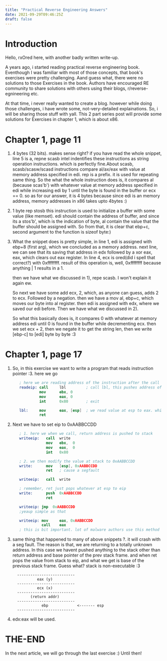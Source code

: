 ```yaml
---
title: "Practical Reverse Engineering Answers"
date: 2021-09-29T09:46:25Z
draft: false
---
```


# Introduction

Hello, rxOred here, with another badly written write-up.

A years ago, i started reading practical reverse engineering book. Eventhough I was familiar with most of those concepts,
that book's exercises were pretty challenging.
Aand guess what, there were no solutions to those Exercises in the book. Authors have encouraged RE community to share 
solutions with others using their blogs, r/reverse-egnineering etc.

At that time, i never really wanted to create a blog. however while doing those challenges, i have wrote 
some, not-very-detailed explainations. So, i will be sharing those stuff with yall.
This 2 part series post will provide some solutions for Exercises in chapter 1, which is about x86.

# Chapter 1, page 11

1) 4 bytes (32 bits). makes sense right? if you have read the whole snippet, line 5 is a,
	repne scasb
   intel indentifies these instructions as string operation instructions. which is perfectly fine.About scasb,
   scasb/scasw/scasd instructions compare al/ax/eax with value at memory address specified in edi. rep is a prefix. 
   it is used for repeating same thing. So the what the whole instruction does is, it compares al (because scas'b') 
   with whatever value at memory address specified in edi while increasing edi by 1 until the byte is found in the 
   buffer or ecx == 0. so as for our answer, it is 4 bytes because since edi is an memory address, memory addresses in
   x86 takes upto 4bytes :)

2) 1 byte
	rep stosb
   this instruction is used to initialize a buffer with some value (like memset). edi should contain the address of 
   buffer, and since its a stos'b', which is the indication of byte, al contain the value that the buffer should be
   assigned with. So from that, it is clear that ebp+c, second argument to the function is sizeof byte:)

3) What the snippet does is pretty simple, in line 1, edi is assigned with ebp+8 (first arg), which we concluded as a
   memory address. next line, we can see that its saving that address in edx followed by a xor eax, eax, which clears 
   out eax register. In line 4, ecx is ored(did i spell that correct?) with 0xffffffff. result of this operation is, 
   well, 0xffffffff because anything | 1 results in a 1.

   then we have what we discussed in 1), repe scasb. I won't explain it again ew.

   So next we have some add ecx, 2, which, as anyone can guess, adds 2 to ecx. Followed by a negation. then we have a
   mov  al, ebp+c, which moves our byte into al register. then edi is assigned with edx, where we saved our edi before.
   Then we have what we discussed in 2). 

   So what this basically does is, it compares 0 with whatever at memory address edi until 0 is found in the 
   buffer while decrementing ecx. then we set ecx + 2, then we negate it to get the string len, then we write [ebp-c] 
   to [edi] byte by byte :3


# Chapter 1, page 17

1) So, in this exercise we want to write a program that reads instruction pointer :3. here we go
   ```nasm
      ; here we are reading address of the instruction after the call instruction.
      readeip: call     lbl         ; call lbl, this pushes address of next instruction to the stack
               mov      ebx, 0
               mov      eax, 0
               int      0x80        ; exit

      lbl:     mov      eax, [esp]  ; we read value at esp to eax. which is the return address.
               ret
   ```

2) Next we have to set eip to 0xAABBCCDD
   ```nasm
      ; 1. here we when we call, return address is pushed to stack
      writeeip:   call  write
                  mov   ebx,  0
                  mov   eax,  0
                  int   0x80

      ; 2. we then modify the value at stack to 0xAABBCCDD
      write:      mov   [esp], 0xAABBCCDD
                  ret   ; cause a segfault
   ```

   ```nasm
      writeeip:   call  write

      ; remember, ret just pops whatever at esp to eip
      write:      push  0xAABBCCDD
                  ret
   ```

   ```nasm
      writeeip: jmp  0xAABBCCDD
      ;yeaup simple as that
   ```

   ```nasm
      writeeip: mov     eax, 0xAABBCCDD
                call    eax
      ; this is bit important. lot of malware authors use this method to access win32 APIs
   ```

3) same thing that happened to many of above snippets ?. it will crash with a seg fault. The reason is that, we are returning to 
   a totally unknown address.
   In this case we havent pushed anything to the stack other than return address and base pointer of the prev stack frame. and when ret pops the value from stack to eip, and what we get is base of the previous
   stack frame. Guess what? stack is non-executable :3


         --------------------------
                  eax (y)
         --------------------------
                  ecx (x)
         --------------------------
               (return addr)
         --------------------------
                    ebp             <------- esp
         --------------------------

4) edx:eax will be used.


# THE-END

In the next article, we will go through the last exercise :) Until then!
